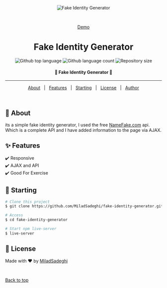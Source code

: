 <div align="center" id="top"> 
  <img src="https://s4.uupload.ir/files/fake-identity-generator_d439.jpg" alt="Fake Identity Generator" />

  &#xa0;

  <a href="https://miladsadeghi.github.io/fake-identity-generator/">Demo</a>
</div>

<h1 align="center">Fake Identity Generator</h1>

<p align="center">
  <img alt="Github top language" src="https://img.shields.io/github/languages/top/MiladSadeghi/fake-identity-generator?color=56BEB8">

  <img alt="Github language count" src="https://img.shields.io/github/languages/count/MiladSadeghi/fake-identity-generator?color=56BEB8">

  <img alt="Repository size" src="https://img.shields.io/github/repo-size/MiladSadeghi/fake-identity-generator?color=56BEB8">

</p>

<!-- Status -->

<h4 align="center"> 
	🚀 Fake Identity Generator 🚀
</h4> 

<hr>

<p align="center">
  <a href="#dart-about">About</a> &#xa0; | &#xa0; 
  <a href="#sparkles-features">Features</a> &#xa0; | &#xa0;
  <a href="#checkered_flag-starting">Starting</a> &#xa0; | &#xa0;
  <a href="#memo-license">License</a> &#xa0; | &#xa0;
  <a href="https://github.com/MiladSadeghi" target="_blank">Author</a>
</p>

<br>

## :dart: About ##

its a simple fake identity generator, I used the free <a target="_blank" href="https://en.namefake.com/">NameFake.com</a> api. Which is a complete API and I have added information to the page via AJAX.

## :sparkles: Features ##

:heavy_check_mark: Responsive\
:heavy_check_mark: AJAX and API\
:heavy_check_mark: Good For Exercise

## :checkered_flag: Starting ##

```bash
# Clone this project
$ git clone https://github.com/MiladSadeghi/fake-identity-generator.git

# Access
$ cd fake-identity-generator

# Start npm live-server
$ live-server

```

## :memo: License ##

Made with :heart: by <a href="https://github.com/MiladSadeghi" target="_blank">MiladSadeghi</a>

&#xa0;

<a href="#top">Back to top</a>
